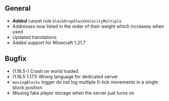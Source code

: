 ## General

- ***Added*** carpet rule `blockDropStackVelocityMultiple`
- Addresses now listed in the order of their weight which increases when used
- Updated translations
- Added support for Minecraft 1.21.7

## Bugfix

- (1.16.5-) Crash on world loaded
- (1.16.5 1.17.1) Wrong language for dedicated server
- `movingBlocks` logger do not log multiple 0-tick movements in a single block position
- Missing fake player storage when the server just turns on
